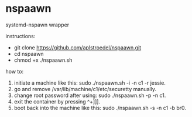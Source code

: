 # nspaawn
systemd-nspawn wrapper

instructions:
- git clone https://github.com/aplstroedel/nspaawn.git
- cd nspaawn
- chmod +x ./nspaawn.sh

how to:
  1. initiate a machine like this: sudo ./nspaawn.sh -i -n c1 -r jessie.
  2. go and remove /var/lib/machine/c1/etc/securetty manually.
  3. change root password after using: sudo ./nspaawn.sh -p -n c1.
  4. exit the container by pressing ^+]]].
  5. boot back into the machine like this: sudo ./nspaawn.sh -s -n c1 -b br0.
